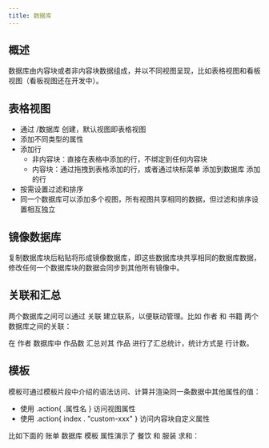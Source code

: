 ```yaml
---
title: 数据库
---
```

## 概述

数据库由内容块或者非内容块数据组成，并以不同视图呈现，比如表格视图和看板视图（看板视图还在开发中）。

## 表格视图

* 通过 /数据库 创建，默认视图即表格视图
* 添加不同类型的属性
* 添加行
  * 非内容块：直接在表格中添加的行，不绑定到任何内容块
  * 内容块：通过拖拽到表格添加的行，或者通过块标菜单 添加到数据库 添加的行
* 按需设置过滤和排序
* 同一个数据库可以添加多个视图，所有视图共享相同的数据，但过滤和排序设置相互独立

## 镜像数据库

复制数据库块后粘贴将形成镜像数据库，即这些数据库块共享相同的数据库数据，修改任何一个数据库块的数据会同步到其他所有镜像中。

## 关联和汇总

两个数据库之间可以通过 关联 建立联系，以便联动管理。比如 作者 和 书籍 两个数据库之间的关联：

在 作者 数据库中 作品数 汇总对其 作品 进行了汇总统计，统计方式是 行计数。

## 模板

模板可通过模板片段中介绍的语法访问、计算并渲染同一条数据中其他属性的值：

* 使用 .action{ .属性名 } 访问视图属性
* 使用 .action{ index . "custom-xxx" } 访问内容块自定义属性

比如下面的 账单 数据库 模板 属性演示了 餐饮 和 服装 求和：
